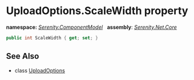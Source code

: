 # UploadOptions.ScaleWidth property
**namespace:** *[Serenity.ComponentModel](../../README.md#serenity.componentmodel-namespace)*   **assembly**: *[Serenity.Net.Core](../../README.md)*

```csharp
public int ScaleWidth { get; set; }
```

## See Also

* class [UploadOptions](../UploadOptions.md)